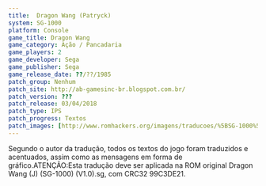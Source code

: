 ```yaml
---
title:  Dragon Wang (Patryck)
system: SG-1000
platform: Console
game_title: Dragon Wang
game_category: Ação / Pancadaria
game_players: 2
game_developer: Sega
game_publisher: Sega
game_release_date: ??/??/1985
patch_group: Nenhum
patch_site: http://ab-gamesinc-br.blogspot.com.br/
patch_version: ???
patch_release: 03/04/2018
patch_type: IPS
patch_progress: Textos
patch_images: [http://www.romhackers.org/imagens/traducoes/%5BSG-1000%5D%20Dragon%20Wang%20-%20Patryck%20-%201.png,http://www.romhackers.org/imagens/traducoes/%5BSG-1000%5D%20Dragon%20Wang%20-%20Patryck%20-%202.png,http://www.romhackers.org/imagens/traducoes/%5BSG-1000%5D%20Dragon%20Wang%20-%20Patryck%20-%203.png]
---
```

Segundo o autor da tradução, todos os textos do jogo foram traduzidos e acentuados, assim como as mensagens em forma de gráfico.ATENÇÃO:Esta tradução deve ser aplicada na ROM original Dragon Wang (J) (SG-1000) (V1.0).sg, com CRC32 99C3DE21.